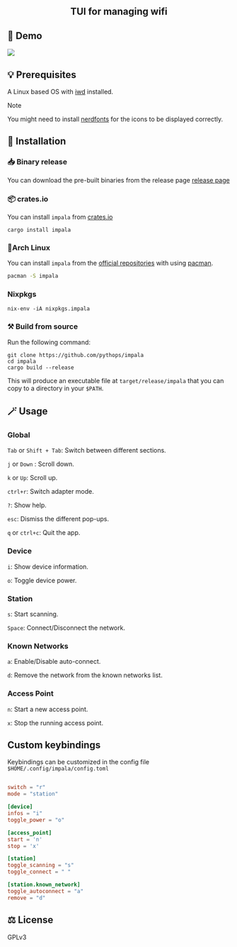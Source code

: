 <div align="center">
  <h2> TUI for managing wifi </h2>
</div>

## 📸 Demo

![](https://github.com/pythops/impala/assets/57548585/b96e7af4-cba4-49c7-a36f-12c83839134d)

## 💡 Prerequisites

A Linux based OS with [iwd](https://iwd.wiki.kernel.org/) installed.

> [!NOTE]
> You might need to install [nerdfonts](https://www.nerdfonts.com/) for the icons to be displayed correctly.

## 🚀 Installation

### 📥 Binary release

You can download the pre-built binaries from the release page [release page](https://github.com/pythops/impala/releases)

### 📦 crates.io

You can install `impala` from [crates.io](https://crates.io/crates/impala)

```shell
cargo install impala
```

### 🐧Arch Linux

You can install `impala` from the [official repositories](https://archlinux.org/packages/extra/x86_64/impala/) with using [pacman](https://wiki.archlinux.org/title/pacman).

```bash
pacman -S impala
```

### Nixpkgs

```shell
nix-env -iA nixpkgs.impala
```

### ⚒️ Build from source

Run the following command:

```shell
git clone https://github.com/pythops/impala
cd impala
cargo build --release
```

This will produce an executable file at `target/release/impala` that you can copy to a directory in your `$PATH`.

## 🪄 Usage

### Global

`Tab` or `Shift + Tab`: Switch between different sections.

`j` or `Down` : Scroll down.

`k` or `Up`: Scroll up.

`ctrl+r`: Switch adapter mode.

`?`: Show help.

`esc`: Dismiss the different pop-ups.

`q` or `ctrl+c`: Quit the app.

### Device

`i`: Show device information.

`o`: Toggle device power.

### Station

`s`: Start scanning.

`Space`: Connect/Disconnect the network.

### Known Networks

`a`: Enable/Disable auto-connect.

`d`: Remove the network from the known networks list.

### Access Point

`n`: Start a new access point.

`x`: Stop the running access point.

## Custom keybindings

Keybindings can be customized in the config file `$HOME/.config/impala/config.toml`

```toml

switch = "r"
mode = "station"

[device]
infos = "i"
toggle_power = "o"

[access_point]
start = 'n'
stop = 'x'

[station]
toggle_scanning = "s"
toggle_connect = " "

[station.known_network]
toggle_autoconnect = "a"
remove = "d"
```

## ⚖️ License

GPLv3
